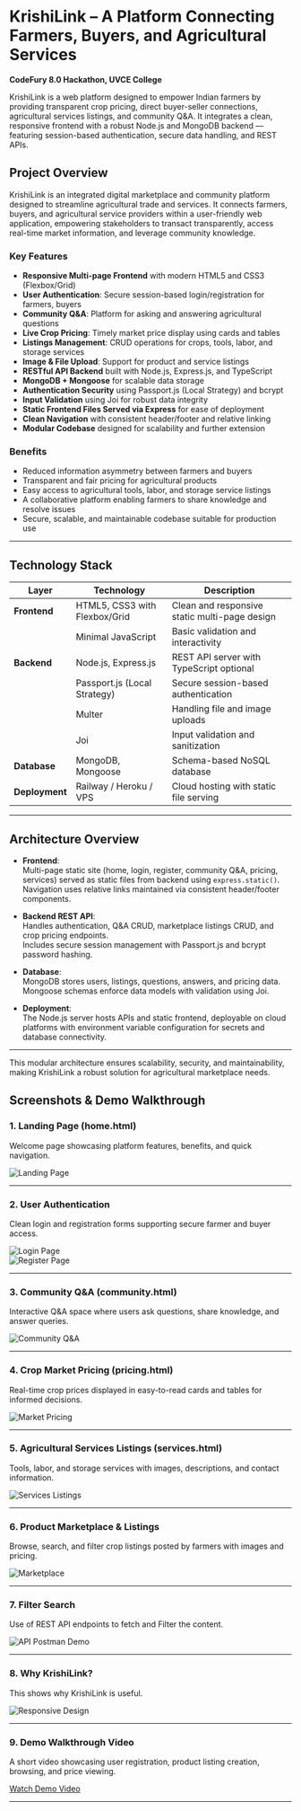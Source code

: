 # KrishiLink – A Platform Connecting Farmers, Buyers, and Agricultural Services

**CodeFury 8.0 Hackathon, UVCE College**

KrishiLink is a web platform designed to empower Indian farmers by providing transparent crop pricing, direct buyer-seller connections, agricultural services listings, and community Q&A. It integrates a clean, responsive frontend with a robust Node.js and MongoDB backend — featuring session-based authentication, secure data handling, and REST APIs.

## Project Overview

KrishiLink is an integrated digital marketplace and community platform designed to streamline agricultural trade and services. It connects farmers, buyers, and agricultural service providers within a user-friendly web application, empowering stakeholders to transact transparently, access real-time market information, and leverage community knowledge.

### Key Features

- **Responsive Multi-page Frontend** with modern HTML5 and CSS3 (Flexbox/Grid)  
- **User Authentication**: Secure session-based login/registration for farmers, buyers  
- **Community Q&A**: Platform for asking and answering agricultural questions  
- **Live Crop Pricing**: Timely market price display using cards and tables  
- **Listings Management**: CRUD operations for crops, tools, labor, and storage services  
- **Image & File Upload**: Support for product and service listings  
- **RESTful API Backend** built with Node.js, Express.js, and TypeScript  
- **MongoDB + Mongoose** for scalable data storage  
- **Authentication Security** using Passport.js (Local Strategy) and bcrypt  
- **Input Validation** using Joi for robust data integrity  
- **Static Frontend Files Served via Express** for ease of deployment  
- **Clean Navigation** with consistent header/footer and relative linking  
- **Modular Codebase** designed for scalability and further extension  

### Benefits

- Reduced information asymmetry between farmers and buyers  
- Transparent and fair pricing for agricultural products  
- Easy access to agricultural tools, labor, and storage service listings  
- A collaborative platform enabling farmers to share knowledge and resolve issues  
- Secure, scalable, and maintainable codebase suitable for production use  

---

## Technology Stack

| Layer            | Technology                   | Description                                      |
|------------------|-----------------------------|------------------------------------------------|
| **Frontend**     | HTML5, CSS3 with Flexbox/Grid | Clean and responsive static multi-page design  |
|                  | Minimal JavaScript             | Basic validation and interactivity              |
| **Backend**      | Node.js, Express.js           | REST API server with TypeScript optional        |
|                  | Passport.js (Local Strategy)  | Secure session-based authentication              |
|                  | Multer                       | Handling file and image uploads                   |
|                  | Joi                          | Input validation and sanitization                 |
| **Database**     | MongoDB, Mongoose             | Schema-based NoSQL database                       |
| **Deployment**   | Railway / Heroku / VPS        | Cloud hosting with static file serving            |

---

## Architecture Overview

- **Frontend**:  
  Multi-page static site (home, login, register, community Q&A, pricing, services) served as static files from backend using `express.static()`.  
  Navigation uses relative links maintained via consistent header/footer components.

- **Backend REST API**:  
  Handles authentication, Q&A CRUD, marketplace listings CRUD, and crop pricing endpoints.  
  Includes secure session management with Passport.js and bcrypt password hashing.

- **Database**:  
  MongoDB stores users, listings, questions, answers, and pricing data.  
  Mongoose schemas enforce data models with validation using Joi.

- **Deployment**:  
  The Node.js server hosts APIs and static frontend, deployable on cloud platforms with environment variable configuration for secrets and database connectivity.

---

This modular architecture ensures scalability, security, and maintainability, making KrishiLink a robust solution for agricultural marketplace needs.

## Screenshots & Demo Walkthrough

### 1. Landing Page (home.html)
Welcome page showcasing platform features, benefits, and quick navigation.

![Landing Page](ScreenShots/homepage.jpg)

---

### 2. User Authentication
Clean login and registration forms supporting secure farmer and buyer access.

![Login Page](ScreenShots/Signin.jpg)  
![Register Page](ScreenShots/Register.jpg)

---

### 3. Community Q&A (community.html)
Interactive Q&A space where users ask questions, share knowledge, and answer queries.

![Community Q&A](ScreenShots/Q&A.jpg)

---

### 4. Crop Market Pricing (pricing.html)
Real-time crop prices displayed in easy-to-read cards and tables for informed decisions.

![Market Pricing](ScreenShots/marketPrices.jpg)

---

### 5. Agricultural Services Listings (services.html)
Tools, labor, and storage services with images, descriptions, and contact information.

![Services Listings](ScreenShots/agriService.jpg)

---

### 6. Product Marketplace & Listings
Browse, search, and filter crop listings posted by farmers with images and pricing.

![Marketplace](ScreenShots/RealtimeMarketPrice.jpg)

---

### 7. Filter Search
Use of REST API endpoints to fetch and Filter the content.

![API Postman Demo](ScreenShots/filterSearch.jpg)

---

### 8. Why KrishiLink?
This shows why KrishiLink is useful.

![Responsive Design](ScreenShots/whyKrishiLink.jpg)

---

### 9. Demo Walkthrough Video
A short video showcasing user registration, product listing creation, browsing, and price viewing.

[Watch Demo Video](link-to-your-demo-video)

---



